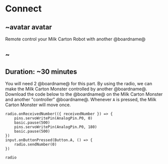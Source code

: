 # Connect

## ~avatar avatar

Remote control your Milk Carton Robot with another @boardname@

## ~

## Duration: ~30 minutes

You will need 2 @boardname@ for this part. By using the radio, we can make the Milk Carton Monster controlled by another @boardname@.
Download the code below to the @boardname@ on the Milk Carton Monster and another "controller" @boardname@. Whenever ``A`` is pressed, the Milk Carton Monster will move once.

```blocks
radio.onReceivedNumber(({ receivedNumber }) => {
    pins.servoWritePin(AnalogPin.P0, 0)
    basic.pause(500)
    pins.servoWritePin(AnalogPin.P0, 180)
    basic.pause(500)
})
input.onButtonPressed(Button.A, () => {
    radio.sendNumber(0)
})
```

```package
radio
```
